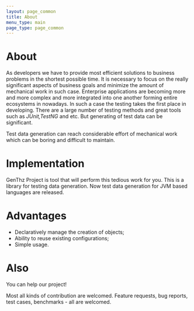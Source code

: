 ```yaml
---
layout: page_common
title: About
menu_type: main
page_type: page_common
---
```

# About
As developers we have to provide most efficient solutions to business problems in
the shortest possible time. It is necessary to focus on the really significant aspects of business goals
and minimize the amount of mechanical work in such case. Enterprise applications are becoming more and more
complex and more integrated into one another forming entire ecosystems in nowadays. In such a case the testing takes
the first place in developing. There are a large number of testing methods and great tools
such as *JUnit,TestNG* and etc. But generating of test data can be significant.

Test data generation can reach considerable effort of mechanical work which can be boring and difficult to maintain.

# Implementation
GenThz Project is tool that will perform this tedious work for you. This is a library for testing data
generation. Now test data generation for JVM based languages are released.

# Advantages
* Declaratively manage the creation of objects;
* Ability to reuse existing configurations;
* Simple usage.

# Also
You can help our project!

Most all kinds of contribution are welcomed. Feature requests, bug reports, test cases, benchmarks - all are welcomed.